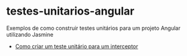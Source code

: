 # testes-unitarios-angular
Exemplos de como construir testes unitários para um projeto Angular
utilizando Jasmine

* [Como criar um teste unitário para um interceptor](https://consolelog.com.br/como-criar-um-teste-unitario-para-um-interceptor-angular)